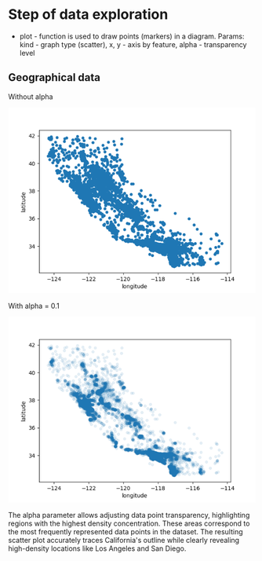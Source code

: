 # Step of data exploration

- plot - function is used to draw points (markers) in a diagram. Params: 
kind - graph type (scatter), x, y - axis by feature, alpha - transparency level 

## Geographical data

Without alpha

![Geo data.png](../assets/chapter_1/geographical_data.png)

With alpha = 0.1

![Geo data with alpha.png](../assets/chapter_1/geo_data_alpha.png)

The alpha parameter allows adjusting data point transparency, 
highlighting regions with the highest density concentration. 
These areas correspond to the most frequently represented 
data points in the dataset. The resulting scatter plot accurately 
traces California's outline while clearly revealing high-density 
locations like Los Angeles and San Diego.
